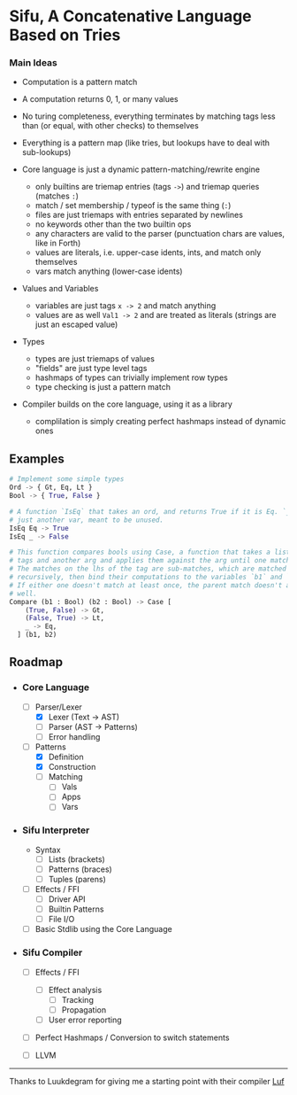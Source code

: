 # Sifu, A Concatenative Language Based on Tries


### Main Ideas
  
  - Computation is a pattern match

  - A computation returns 0, 1, or many values

  - No turing completeness, everything terminates by matching tags less than (or equal, with other checks) to themselves

  - Everything is a pattern map (like tries, but lookups have to deal with sub-lookups)

  - Core language is just a dynamic pattern-matching/rewrite engine
    - only builtins are triemap entries (tags `->`) and triemap queries (matches `:`)
    - match / set membership / typeof is the same thing (`:`)
    - files are just triemaps with entries separated by newlines
    - no keywords other than the two builtin ops
    - any characters are valid to the parser (punctuation chars are values, like in Forth)
    - values are literals, i.e. upper-case idents, ints, and match only themselves
    - vars match anything (lower-case idents)

  - Values and Variables
    - variables are just tags `x -> 2` and match anything
    - values are as well `Val1 -> 2` and are treated as literals (strings are just an escaped value)

  - Types
    - types are just triemaps of values
    - "fields" are just type level tags
    - hashmaps of types can trivially implement row types
    - type checking is just a pattern match

  - Compiler builds on the core language, using it as a library
    - complilation is simply creating perfect hashmaps instead of dynamic ones

## Examples
  ```python
  # Implement some simple types
  Ord -> { Gt, Eq, Lt }
  Bool -> { True, False }

  # A function `IsEq` that takes an ord, and returns True if it is Eq. `_` is
  # just another var, meant to be unused. 
  IsEq Eq -> True
  IsEq _ -> False

  # This function compares bools using Case, a function that takes a list of
  # tags and another arg and applies them against the arg until one matches.
  # The matches on the lhs of the tag are sub-matches, which are matched
  # recursively, then bind their computations to the variables `b1` and `b2`.
  # If either one doesn't match at least once, the parent match doesn't as
  # well.
  Compare (b1 : Bool) (b2 : Bool) -> Case [
      (True, False) -> Gt,
      (False, True) -> Lt,
      _ -> Eq,
    ] (b1, b2)
  ```

## Roadmap

- ### Core Language
  
  - [ ] Parser/Lexer
    - [x] Lexer (Text → AST)
    - [ ] Parser (AST → Patterns)
    - [ ] Error handling

  - [ ] Patterns
    - [x] Definition
    - [x] Construction
    - [ ] Matching
      - [ ] Vals
      - [ ] Apps
      - [ ] Vars

- ### Sifu Interpreter

  - Syntax
      - [ ] Lists (brackets)
      - [ ] Patterns (braces)
      - [ ] Tuples (parens)

  - [ ] Effects / FFI
    - [ ] Driver API
    - [ ] Builtin Patterns
    - [ ] File I/O

  - [ ] Basic Stdlib using the Core Language

- ### Sifu Compiler

  - [ ] Effects / FFI
    - [ ] Effect analysis
      - [ ] Tracking
      - [ ] Propagation
    - [ ] User error reporting
      
  - [ ] Perfect Hashmaps / Conversion to switch statements

  - [ ] LLVM

---


Thanks to Luukdegram for giving me a starting point with their compiler [Luf](https://github.com/Luukdegram/luf)